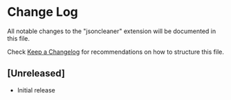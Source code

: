 # Change Log

All notable changes to the "jsoncleaner" extension will be documented in this file.

Check [Keep a Changelog](http://keepachangelog.com/) for recommendations on how to structure this file.

## [Unreleased]

- Initial release